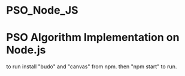 # PSO_Node_JS
<h1>PSO Algorithm Implementation on Node.js</h1>
to run install "budo" and "canvas" from npm.
then "npm start" to run.
